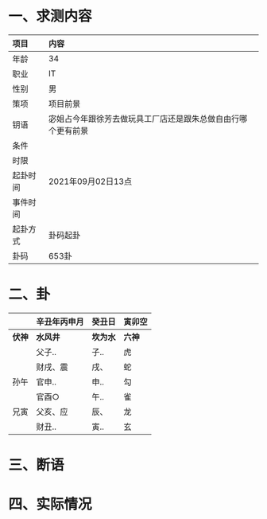 # 一、求测内容
|项目|内容|
|:-|:-|
|年龄|34|
|职业|IT|
|性别|男|
|策项|项目前景|
|钥语|宓姐占今年跟徐芳去做玩具工厂店还是跟朱总做自由行哪个更有前景|
|条件||
|时限||
|起卦时间|2021年09月02日13点|
|事件时间||
|起卦方式|卦码起卦|
|卦码|653卦|

# 二、卦
||辛丑年丙申月|癸丑日|寅卯空|
|:-|:-|:-|:-|
|**伏神**|**水风井**|**坎为水**|**六神**|
||父子..|子..|虎|
||财戌、震|戌、|蛇|
|孙午|官申..|申..|勾|
||官酉○|午..|雀|
|兄寅|父亥、应|辰、|龙|
||财丑..|寅..|玄|


# 三、断语

# 四、实际情况